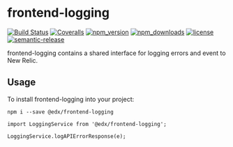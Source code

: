 # frontend-logging

[![Build Status](https://api.travis-ci.org/edx/frontend-logging.svg?branch=master)](https://travis-ci.org/edx/frontend-logging) [![Coveralls](https://img.shields.io/coveralls/edx/frontend-logging.svg?branch=master)](https://coveralls.io/github/edx/frontend-logging)
[![npm_version](https://img.shields.io/npm/v/@edx/frontend-logging.svg)](@edx/frontend-logging)
[![npm_downloads](https://img.shields.io/npm/dt/@edx/frontend-logging.svg)](@edx/frontend-logging)
[![license](https://img.shields.io/npm/l/@edx/frontend-logging.svg)](@edx/frontend-logging)
[![semantic-release](https://img.shields.io/badge/%20%20%F0%9F%93%A6%F0%9F%9A%80-semantic--release-e10079.svg)](https://github.com/semantic-release/semantic-release)


frontend-logging contains a shared interface for logging errors and event to New Relic.

## Usage

To install frontend-logging into your project:

```
npm i --save @edx/frontend-logging
```

```
import LoggingService from '@edx/frontend-logging';

LoggingService.logAPIErrorResponse(e);
```
